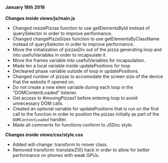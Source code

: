#### January 18th 2016

**Changes inside views/js/main.js**
* Changed resizePizzas function to use getElementsById instead of querySelector 
in order to improve performance.
* Changed changePizzaSizes function to use getElementsByClassName instead of 
querySelector in order to improve performance.
* Move the initialization of pizzasDiv out of the pizza generating loop and into
usefulVariables in order to incapsulate it. 
* Move the frames variable into usefulVariables for incapsulation. 
* Made len a local variable inside updatePositions for loop
* Decleared phase variable outside of loop in updatePositions.
* Changed number of pizzas to accomodate the screen size of the device that 
the website if opened on.
* Do not create a new elem variable during each loop in the "DOMContentLoaded" 
listener.
* Get access to #movingPizzas1 before entering loop to avoid unnecessary DOM 
calls.
* Created an optional variable for updatePositions that is run on the first 
call to the function in order to position the pizzas initially as part of the 
`DOMContentLoaded` handler.
* Made all comments for functions conform to JSDoc style.

**Changes inside views/css/style.css**
* Added will-change: transform to mover class.
* Removed transform: translateZ(0) hack in order to allow for better performance
on phones with weak GPUs.